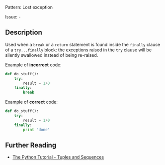 Pattern: Lost exception

Issue: -

## Description

Used when a `break` or a `return` statement is found inside the `finally` clause of a `try...finally` block: the exceptions raised in the `try` clause will be silently swallowed instead of being re-raised.


Example of **incorrect** code:

```python
def do_stuff():
	try:
		result = 1/0
	finally:
		break
```

Example of **correct** code:

```python
def do_stuff():
	try:
		result = 1/0
	finally:
		print "done"
```

## Further Reading

* [The Python Tutorial - Tuples and Sequences](https://docs.python.org/2/tutorial/datastructures.html#tuples-and-sequences)
